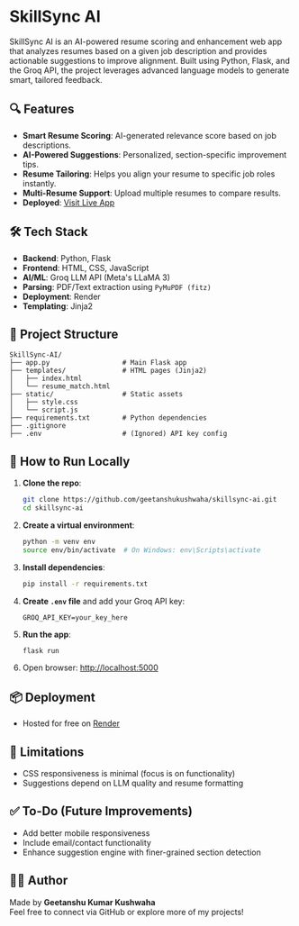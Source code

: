 # SkillSync AI

SkillSync AI is an AI-powered resume scoring and enhancement web app that analyzes resumes based on a given job description and provides actionable suggestions to improve alignment. Built using Python, Flask, and the Groq API, the project leverages advanced language models to generate smart, tailored feedback.

## 🔍 Features

* **Smart Resume Scoring**: AI-generated relevance score based on job descriptions.
* **AI-Powered Suggestions**: Personalized, section-specific improvement tips.
* **Resume Tailoring**: Helps you align your resume to specific job roles instantly.
* **Multi-Resume Support**: Upload multiple resumes to compare results.
* **Deployed**: [Visit Live App](https://skillsync-ai-5bcg.onrender.com/)

## 🛠️ Tech Stack

* **Backend**: Python, Flask
* **Frontend**: HTML, CSS, JavaScript
* **AI/ML**: Groq LLM API (Meta's LLaMA 3)
* **Parsing**: PDF/Text extraction using `PyMuPDF (fitz)`
* **Deployment**: Render
* **Templating**: Jinja2

## 📁 Project Structure

```
SkillSync-AI/
├── app.py                  # Main Flask app
├── templates/              # HTML pages (Jinja2)
│   ├── index.html
│   └── resume_match.html
├── static/                 # Static assets
│   ├── style.css
│   └── script.js
├── requirements.txt        # Python dependencies
├── .gitignore
├── .env                    # (Ignored) API key config
```

## 🚀 How to Run Locally

1. **Clone the repo**:

   ```bash
   git clone https://github.com/geetanshukushwaha/skillsync-ai.git
   cd skillsync-ai
   ```

2. **Create a virtual environment**:

   ```bash
   python -m venv env
   source env/bin/activate  # On Windows: env\Scripts\activate
   ```

3. **Install dependencies**:

   ```bash
   pip install -r requirements.txt
   ```

4. **Create `.env` file** and add your Groq API key:

   ```
   GROQ_API_KEY=your_key_here
   ```

5. **Run the app**:

   ```bash
   flask run
   ```

6. Open browser: [http://localhost:5000](http://localhost:5000)

## 📦 Deployment

* Hosted for free on [Render](https://render.com/)

## 📌 Limitations

* CSS responsiveness is minimal (focus is on functionality)
* Suggestions depend on LLM quality and resume formatting

## ✅ To-Do (Future Improvements)

* Add better mobile responsiveness
* Include email/contact functionality
* Enhance suggestion engine with finer-grained section detection

## 👨‍💻 Author

Made by **Geetanshu Kumar Kushwaha**  
Feel free to connect via GitHub or explore more of my projects!

